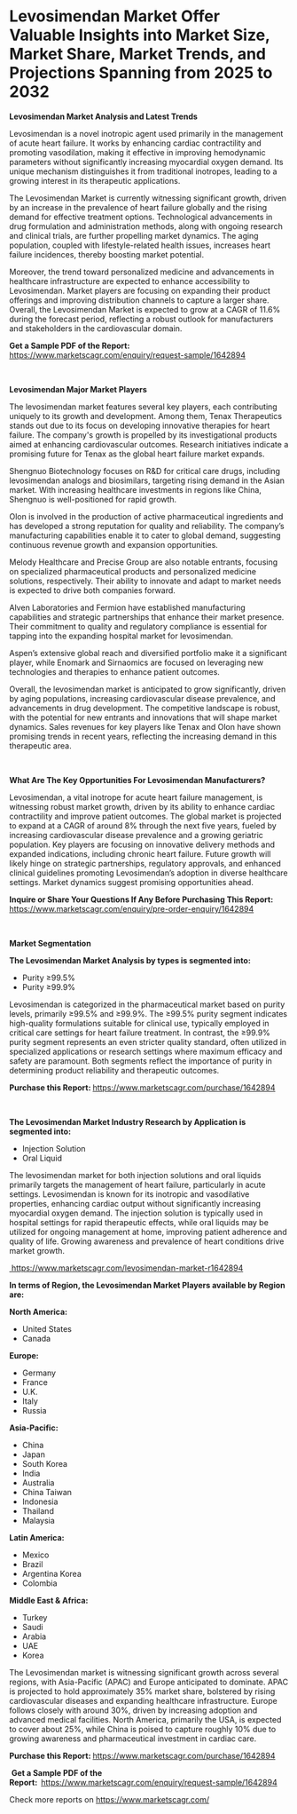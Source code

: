 <p><h1>Levosimendan Market Offer Valuable Insights into Market Size, Market Share, Market Trends, and Projections Spanning from 2025 to 2032</h1></p><p><strong>Levosimendan Market Analysis and Latest Trends</strong></p>
<p><p>Levosimendan is a novel inotropic agent used primarily in the management of acute heart failure. It works by enhancing cardiac contractility and promoting vasodilation, making it effective in improving hemodynamic parameters without significantly increasing myocardial oxygen demand. Its unique mechanism distinguishes it from traditional inotropes, leading to a growing interest in its therapeutic applications.</p><p>The Levosimendan Market is currently witnessing significant growth, driven by an increase in the prevalence of heart failure globally and the rising demand for effective treatment options. Technological advancements in drug formulation and administration methods, along with ongoing research and clinical trials, are further propelling market dynamics. The aging population, coupled with lifestyle-related health issues, increases heart failure incidences, thereby boosting market potential.</p><p>Moreover, the trend toward personalized medicine and advancements in healthcare infrastructure are expected to enhance accessibility to Levosimendan. Market players are focusing on expanding their product offerings and improving distribution channels to capture a larger share. Overall, the Levosimendan Market is expected to grow at a CAGR of 11.6% during the forecast period, reflecting a robust outlook for manufacturers and stakeholders in the cardiovascular domain.</p></p>
<p><strong>Get a Sample PDF of the Report:&nbsp;</strong> <a href="https://www.marketscagr.com/enquiry/request-sample/1642894?utm_campaign=2822&utm_medium=2&utm_source=Github&utm_content=ia&utm_term=01042025&utm_id=levosimendan">https://www.marketscagr.com/enquiry/request-sample/1642894</a></p>
<p>&nbsp;</p>
<p><strong>Levosimendan Major Market Players</strong></p>
<p><p>The levosimendan market features several key players, each contributing uniquely to its growth and development. Among them, Tenax Therapeutics stands out due to its focus on developing innovative therapies for heart failure. The company's growth is propelled by its investigational products aimed at enhancing cardiovascular outcomes. Research initiatives indicate a promising future for Tenax as the global heart failure market expands.</p><p>Shengnuo Biotechnology focuses on R&D for critical care drugs, including levosimendan analogs and biosimilars, targeting rising demand in the Asian market. With increasing healthcare investments in regions like China, Shengnuo is well-positioned for rapid growth.</p><p>Olon is involved in the production of active pharmaceutical ingredients and has developed a strong reputation for quality and reliability. The company’s manufacturing capabilities enable it to cater to global demand, suggesting continuous revenue growth and expansion opportunities.</p><p>Melody Healthcare and Precise Group are also notable entrants, focusing on specialized pharmaceutical products and personalized medicine solutions, respectively. Their ability to innovate and adapt to market needs is expected to drive both companies forward.</p><p>Alven Laboratories and Fermion have established manufacturing capabilities and strategic partnerships that enhance their market presence. Their commitment to quality and regulatory compliance is essential for tapping into the expanding hospital market for levosimendan.</p><p>Aspen’s extensive global reach and diversified portfolio make it a significant player, while Enomark and Sirnaomics are focused on leveraging new technologies and therapies to enhance patient outcomes.</p><p>Overall, the levosimendan market is anticipated to grow significantly, driven by aging populations, increasing cardiovascular disease prevalence, and advancements in drug development. The competitive landscape is robust, with the potential for new entrants and innovations that will shape market dynamics. Sales revenues for key players like Tenax and Olon have shown promising trends in recent years, reflecting the increasing demand in this therapeutic area.</p></p>
<p>&nbsp;</p>
<p><strong>What Are The Key Opportunities For Levosimendan Manufacturers?</strong></p>
<p><p>Levosimendan, a vital inotrope for acute heart failure management, is witnessing robust market growth, driven by its ability to enhance cardiac contractility and improve patient outcomes. The global market is projected to expand at a CAGR of around 8% through the next five years, fueled by increasing cardiovascular disease prevalence and a growing geriatric population. Key players are focusing on innovative delivery methods and expanded indications, including chronic heart failure. Future growth will likely hinge on strategic partnerships, regulatory approvals, and enhanced clinical guidelines promoting Levosimendan’s adoption in diverse healthcare settings. Market dynamics suggest promising opportunities ahead.</p></p>
<p><strong>Inquire or Share Your Questions If Any Before Purchasing This Report:</strong> <a href="https://www.marketscagr.com/enquiry/pre-order-enquiry/1642894?utm_campaign=2822&utm_medium=2&utm_source=Github&utm_content=ia&utm_term=01042025&utm_id=levosimendan">https://www.marketscagr.com/enquiry/pre-order-enquiry/1642894</a></p>
<p>&nbsp;</p>
<p><strong>Market Segmentation</strong></p>
<p><strong>The Levosimendan Market Analysis by types is segmented into:</strong></p>
<p><ul><li>Purity ≥99.5%</li><li>Purity ≥99.9%</li></ul></p>
<p><p>Levosimendan is categorized in the pharmaceutical market based on purity levels, primarily ≥99.5% and ≥99.9%. The ≥99.5% purity segment indicates high-quality formulations suitable for clinical use, typically employed in critical care settings for heart failure treatment. In contrast, the ≥99.9% purity segment represents an even stricter quality standard, often utilized in specialized applications or research settings where maximum efficacy and safety are paramount. Both segments reflect the importance of purity in determining product reliability and therapeutic outcomes.</p></p>
<p><strong>Purchase this Report:&nbsp;</strong><a href="https://www.marketscagr.com/purchase/1642894?utm_campaign=2822&utm_medium=2&utm_source=Github&utm_content=ia&utm_term=01042025&utm_id=levosimendan">https://www.marketscagr.com/purchase/1642894</a></p>
<p>&nbsp;</p>
<p><strong>The Levosimendan Market Industry Research by Application is segmented into:</strong></p>
<p><ul><li>Injection Solution</li><li>Oral Liquid</li></ul></p>
<p><p>The levosimendan market for both injection solutions and oral liquids primarily targets the management of heart failure, particularly in acute settings. Levosimendan is known for its inotropic and vasodilative properties, enhancing cardiac output without significantly increasing myocardial oxygen demand. The injection solution is typically used in hospital settings for rapid therapeutic effects, while oral liquids may be utilized for ongoing management at home, improving patient adherence and quality of life. Growing awareness and prevalence of heart conditions drive market growth.</p></p>
<p><a href="https://www.marketscagr.com/levosimendan-market-r1642894?utm_campaign=2822&utm_medium=2&utm_source=Github&utm_content=ia&utm_term=01042025&utm_id=levosimendan">&nbsp;https://www.marketscagr.com/levosimendan-market-r1642894</a></p>
<p><strong>In terms of Region, the Levosimendan Market Players available by Region are:</strong></p>
<p>
    <p> <strong> North America: </strong>
        <ul>
            <li>United States</li>
            <li>Canada</li>
        </ul>
        </p> 
    <p> <strong> Europe: </strong>
        <ul>
            <li>Germany</li>
            <li>France</li>
            <li>U.K.</li>
            <li>Italy</li>
            <li>Russia</li>
        </ul>
        </p> 
    <p> <strong> Asia-Pacific: </strong>
        <ul>
            <li>China</li>
            <li>Japan</li>
            <li>South Korea</li>
            <li>India</li>
            <li>Australia</li>
            <li>China Taiwan</li>
            <li>Indonesia</li>
            <li>Thailand</li>
            <li>Malaysia</li>
        </ul>
        </p> 
    <p> <strong> Latin America: </strong>
        <ul>
            <li>Mexico</li>
            <li>Brazil</li>
            <li>Argentina Korea</li>
            <li>Colombia</li>
        </ul>
        </p> 
    <p> <strong> Middle East & Africa: </strong>
        <ul>
            <li>Turkey</li>
            <li>Saudi</li>
            <li>Arabia</li>
            <li>UAE</li>
            <li>Korea</li>
        </ul>
    </p>
    </p>
<p><p>The Levosimendan market is witnessing significant growth across several regions, with Asia-Pacific (APAC) and Europe anticipated to dominate. APAC is projected to hold approximately 35% market share, bolstered by rising cardiovascular diseases and expanding healthcare infrastructure. Europe follows closely with around 30%, driven by increasing adoption and advanced medical facilities. North America, primarily the USA, is expected to cover about 25%, while China is poised to capture roughly 10% due to growing awareness and pharmaceutical investment in cardiac care.</p></p>
<p><strong>Purchase this Report: </strong><a href="https://www.marketscagr.com/purchase/1642894?utm_campaign=2822&utm_medium=2&utm_source=Github&utm_content=ia&utm_term=01042025&utm_id=levosimendan">https://www.marketscagr.com/purchase/1642894</a></p>
<p>&nbsp;<strong>Get a Sample PDF of the Report:&nbsp;&nbsp;</strong><a href="https://www.marketscagr.com/enquiry/request-sample/1642894?utm_campaign=2822&utm_medium=2&utm_source=Github&utm_content=ia&utm_term=01042025&utm_id=levosimendan">https://www.marketscagr.com/enquiry/request-sample/1642894</a></p>
<p><strong></strong></p>
<p>Check more reports on <a href="https://www.marketscagr.com/?utm_campaign=2822&utm_medium=2&utm_source=Github&utm_content=ia&utm_term=01042025&utm_id=levosimendan">https://www.marketscagr.com/</a></p>